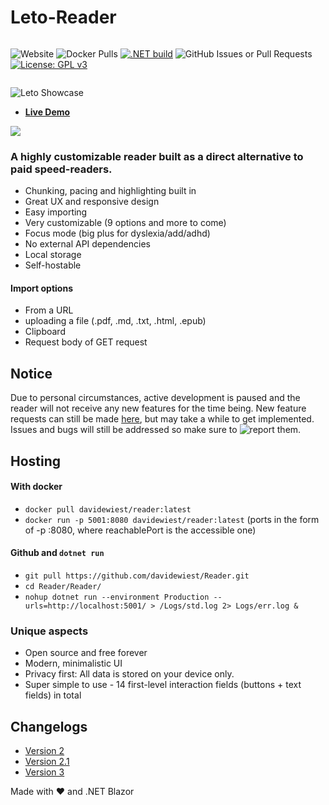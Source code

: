 # Leto-Reader
<div style="display: flex;">
  
![Website](https://img.shields.io/website?url=https%3A%2F%2Faxym.davidewiest.com) ![Docker Pulls](https://img.shields.io/docker/pulls/davidewiest/reader) [![.NET build](https://github.com/Axym-Labs/Axym-Reader/actions/workflows/dotnet-desktop.yml/badge.svg?branch=main)](https://github.com/Axym-Labs/Axym-Reader/actions/workflows/dotnet-desktop.yml) ![GitHub Issues or Pull Requests](https://img.shields.io/github/issues/axym-labs/Axym-Reader) [![License: GPL v3](https://img.shields.io/badge/License-GPLv3-blue.svg)](https://www.gnu.org/licenses/gpl-3.0)

</div>

![Leto Showcase](Showcase-min.gif)

- **[Live Demo](https://axym.davidewiest.com/read)**

<a href="https://hub.docker.com/r/davidewiest/reader">
  <img src="https://img.shields.io/badge/Docker-2CA5E0?style=for-the-badge&logo=docker&logoColor=white" />
</a>

### A highly customizable reader built as a direct alternative to paid speed-readers.
- Chunking, pacing and highlighting built in
- Great UX and responsive design
- Easy importing
- Very customizable (9 options and more to come)
- Focus mode (big plus for dyslexia/add/adhd)
- No external API dependencies
- Local storage
- Self-hostable

#### Import options
- From a URL
- uploading a file (.pdf, .md, .txt, .html, .epub)
- Clipboard
- Request body of GET request

## Notice
Due to personal circumstances, active development is paused and the reader will not receive any new features for the time being. New feature requests can still be made [here](https://reader.canny.io/), but may take a while to get implemented. Issues and bugs will still be addressed so make sure to ![report](https://github.com/Axym-Labs/Leto-Reader/issues) them.


## Hosting
#### With docker
- `docker pull davidewiest/reader:latest`
- `docker run -p 5001:8080 davidewiest/reader:latest` (ports in the form of -p <reachablePort>:8080, where reachablePort is the accessible one)

#### Github and `dotnet run`
- `git pull https://github.com/davidewiest/Reader.git`
- `cd Reader/Reader/`
- `nohup dotnet run --environment Production --urls=http://localhost:5001/ > /Logs/std.log 2> Logs/err.log &`

### Unique aspects
- Open source and free forever
- Modern, minimalistic UI
- Privacy first: All data is stored on your device only.
- Super simple to use - 14 first-level interaction fields (buttons + text fields) in total


## Changelogs
- [Version 2](https://github.com/Axym-Labs/Axym-Reader/wiki/Changelog-Version-2)
- [Version 2.1](https://github.com/Axym-Labs/Axym-Reader/wiki/Changelog-Version-2.1)
- [Version 3](https://github.com/Axym-Labs/Axym-Reader/wiki/Changelog-Version-3)


Made with ❤️ and .NET Blazor
